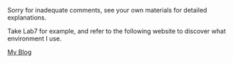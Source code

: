 Sorry for inadequate comments, see your own materials for detailed explanations.

Take Lab7 for example, and refer to the following website to discover what environment I use.

[My Blog](https://www.cnblogs.com/zsj6315/p/18806469/verilog_light_compile_simulation_synthesis_implementation_program)
